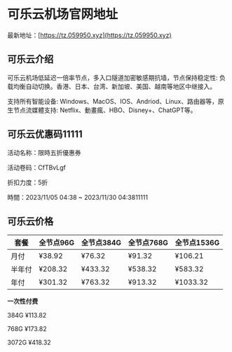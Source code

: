 # 可乐云机场官网地址

最新地址：[https://tz.059950.xyz](https://tz.059950.xyz)

## 可乐云介绍

可乐云机场低延迟一倍率节点，多入口隧道加密敏感期抗墙，节点保持稳定性: 负载均衡自动切换。香港、日本、台湾、新加坡、美国、越南等地区中继接入。

支持所有智能设备: Windows、MacOS、IOS、Andriod、Linux、路由器等，原生节点流媒體支持:  Netflix、動畫瘋、HBO、Disney+、ChatGPT等。

## 可乐云优惠码11111

活动名称：限時五折優惠券 

活动卷码：CfTBvLgf

折扣力度：5折

時間：2023/11/05 04:38 ~ 2023/11/30 04:3811111

## 可乐云价格

|套餐|全节点96G|全节点384G|全节点768G|全节点1536G|
|----|----|----|----|----|
|月付|¥38.92|¥76.32|¥91.32|¥106.21|
|半年付|¥208.32|¥433.32|¥538.32|¥583.32|
|年付|¥301.32|¥763.32|¥913.32|¥1033.32|

**一次性付费**

384G ¥113.82

768G ¥173.82

3072G ¥418.32

